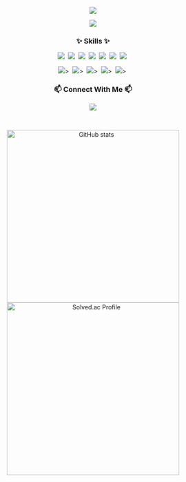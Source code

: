 <p align='center'>
   <img src="https://capsule-render.vercel.app/api?type=waving&color=BDBDC8&height=300&section=header&text=Gyeonghun%20Lee%20&fontSize=50&animation=fadeIn&fontAlignY=38" />
  <p align="center">
<a href="https://hits.seeyoufarm.com"><img src="https://hits.seeyoufarm.com/api/count/incr/badge.svg?url=https%3A%2F%2Fgithub.com%2Flgh000322&count_bg=%23F32DEC&title_bg=%23555555&icon=&icon_color=%23E7E7E7&title=count&edge_flat=false"/></a>
 


<h3 align="center">✨ Skills ✨</h3>
<p align="center">
  <img src="https://img.shields.io/badge/Java-007396?style=flat-square&logo=Java&logoColor=white"/></a>&nbsp;
  <img src="https://img.shields.io/badge/SpringBoot-6DB33F?style=flat-square&logo=SpringBoot&logoColor=white"/></a>&nbsp 
  <img src="https://img.shields.io/badge/Mysql-E6B91E?style=flat-square&logo=MySql&logoColor=white"/></a>&nbsp 
  <img src="https://img.shields.io/badge/Docker-2496ED?style=flat-square&logo=Docker&logoColor=white"/>&nbsp 
  <img src="https://img.shields.io/badge/GitHub Action-2496ED?style=flat-square&logo=githubactions&logoColor=skyblue" />&nbsp 
  <img src="https://img.shields.io/badge/Git-F05032?style=flat-square&logo=git&logoColor=white"/>&nbsp 
  <img src="https://img.shields.io/badge/GitHub-181717?style=flat-square&logo=github&logoColor=white"/>&nbsp 
</p>
<p align="center">
   <img src="https://img.shields.io/badge/AWS_EC2-20232a.svg?style=flat-square&logo=amazonec2&logoColor=white" />>&nbsp
   <img src="https://img.shields.io/badge/Linux-FCC624?style=flat-square&logo=Linux&logoColor=white">>&nbsp
   <img src="https://img.shields.io/badge/jQuery-0769AD?style=flat-square&logo=jQuery&logoColor=white">>&nbsp
   <img src="https://img.shields.io/badge/Git-F05032?style=flat-square&logo=Git&logoColor=white">>&nbsp
   <img src="https://img.shields.io/badge/Github-181717?style=flat-square&logo=Github&logoColor=white">>&nbsp
</p>

<h3 align="center"> 📫 Connect With Me 📫 </h3>
<p align="center">
  <a href="mailto:kang000322@gmail.com">
    <img src="https://img.shields.io/badge/Gmail-D14836?style=for-the-badge&logo=gmail&logoColor=white"/>
    </a>
  </a>
</p>
<br>
<p align="center">
    <img src="https://github-readme-stats.vercel.app/api?username=lgh000322&show_icons=true&theme=radical" alt="GitHub stats" width="400">
    <a href="https://solved.ac/kyounghun12/">
        <img src="http://mazassumnida.wtf/api/v2/generate_badge?boj=kyounghun12" alt="Solved.ac Profile" width="400">
    </a>
</p>
<br>


